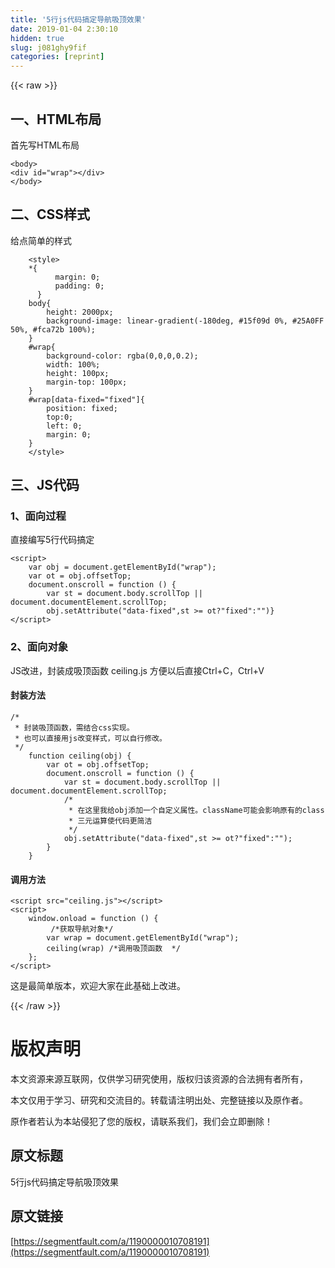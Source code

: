 ```yaml
---
title: '5行js代码搞定导航吸顶效果' 
date: 2019-01-04 2:30:10
hidden: true
slug: j081ghy9fif
categories: [reprint]
---
```


{{< raw >}}

                    
<h2 id="articleHeader0">一、HTML布局</h2>
<p>首先写HTML布局</p>
<div class="widget-codetool" style="display:none;">
      <div class="widget-codetool--inner">
      <span class="selectCode code-tool" data-toggle="tooltip" data-placement="top" title="" data-original-title="全选"></span>
      <span type="button" class="copyCode code-tool" data-toggle="tooltip" data-placement="top" data-clipboard-text="<body>
<div id=&quot;wrap&quot;></div>
</body>" title="" data-original-title="复制"></span>
      <span type="button" class="saveToNote code-tool" data-toggle="tooltip" data-placement="top" title="" data-original-title="放进笔记"></span>
      </div>
      </div><pre class="hljs xml"><code><span class="hljs-tag">&lt;<span class="hljs-name">body</span>&gt;</span>
<span class="hljs-tag">&lt;<span class="hljs-name">div</span> <span class="hljs-attr">id</span>=<span class="hljs-string">"wrap"</span>&gt;</span><span class="hljs-tag">&lt;/<span class="hljs-name">div</span>&gt;</span>
<span class="hljs-tag">&lt;/<span class="hljs-name">body</span>&gt;</span></code></pre>
<h2 id="articleHeader1">二、CSS样式</h2>
<p>给点简单的样式</p>
<div class="widget-codetool" style="display:none;">
      <div class="widget-codetool--inner">
      <span class="selectCode code-tool" data-toggle="tooltip" data-placement="top" title="" data-original-title="全选"></span>
      <span type="button" class="copyCode code-tool" data-toggle="tooltip" data-placement="top" data-clipboard-text="    <style>
    *{
          margin: 0;
          padding: 0;
      }
    body{
        height: 2000px;
        background-image: linear-gradient(-180deg, #15f09d 0%, #25A0FF 50%, #fca72b 100%);
    }
    #wrap{
        background-color: rgba(0,0,0,0.2);
        width: 100%;
        height: 100px;
        margin-top: 100px;
    }
    #wrap[data-fixed=&quot;fixed&quot;]{
        position: fixed;
        top:0;
        left: 0;
        margin: 0;
    }
    </style>" title="" data-original-title="复制"></span>
      <span type="button" class="saveToNote code-tool" data-toggle="tooltip" data-placement="top" title="" data-original-title="放进笔记"></span>
      </div>
      </div><pre class="hljs xml"><code>    <span class="hljs-tag">&lt;<span class="hljs-name">style</span>&gt;</span><span class="css">
    *{
          <span class="hljs-attribute">margin</span>: <span class="hljs-number">0</span>;
          <span class="hljs-attribute">padding</span>: <span class="hljs-number">0</span>;
      }
    <span class="hljs-selector-tag">body</span>{
        <span class="hljs-attribute">height</span>: <span class="hljs-number">2000px</span>;
        <span class="hljs-attribute">background-image</span>: <span class="hljs-built_in">linear-gradient</span>(-180deg, #15f09d 0%, #25A0FF 50%, #fca72b 100%);
    }
    <span class="hljs-selector-id">#wrap</span>{
        <span class="hljs-attribute">background-color</span>: <span class="hljs-built_in">rgba</span>(0,0,0,0.2);
        <span class="hljs-attribute">width</span>: <span class="hljs-number">100%</span>;
        <span class="hljs-attribute">height</span>: <span class="hljs-number">100px</span>;
        <span class="hljs-attribute">margin-top</span>: <span class="hljs-number">100px</span>;
    }
    <span class="hljs-selector-id">#wrap</span><span class="hljs-selector-attr">[data-fixed="fixed"]</span>{
        <span class="hljs-attribute">position</span>: fixed;
        <span class="hljs-attribute">top</span>:<span class="hljs-number">0</span>;
        <span class="hljs-attribute">left</span>: <span class="hljs-number">0</span>;
        <span class="hljs-attribute">margin</span>: <span class="hljs-number">0</span>;
    }
    </span><span class="hljs-tag">&lt;/<span class="hljs-name">style</span>&gt;</span></code></pre>
<h2 id="articleHeader2">三、JS代码</h2>
<h3 id="articleHeader3">1、面向过程</h3>
<p>直接编写5行代码搞定</p>
<div class="widget-codetool" style="display:none;">
      <div class="widget-codetool--inner">
      <span class="selectCode code-tool" data-toggle="tooltip" data-placement="top" title="" data-original-title="全选"></span>
      <span type="button" class="copyCode code-tool" data-toggle="tooltip" data-placement="top" data-clipboard-text="<script>
    var obj = document.getElementById(&quot;wrap&quot;);
    var ot = obj.offsetTop;
    document.onscroll = function () {
        var st = document.body.scrollTop || document.documentElement.scrollTop;
        obj.setAttribute(&quot;data-fixed&quot;,st >= ot?&quot;fixed&quot;:&quot;&quot;)}
</script>" title="" data-original-title="复制"></span>
      <span type="button" class="saveToNote code-tool" data-toggle="tooltip" data-placement="top" title="" data-original-title="放进笔记"></span>
      </div>
      </div><pre class="hljs xml"><code><span class="hljs-tag">&lt;<span class="hljs-name">script</span>&gt;</span><span class="javascript">
    <span class="hljs-keyword">var</span> obj = <span class="hljs-built_in">document</span>.getElementById(<span class="hljs-string">"wrap"</span>);
    <span class="hljs-keyword">var</span> ot = obj.offsetTop;
    <span class="hljs-built_in">document</span>.onscroll = <span class="hljs-function"><span class="hljs-keyword">function</span> (<span class="hljs-params"></span>) </span>{
        <span class="hljs-keyword">var</span> st = <span class="hljs-built_in">document</span>.body.scrollTop || <span class="hljs-built_in">document</span>.documentElement.scrollTop;
        obj.setAttribute(<span class="hljs-string">"data-fixed"</span>,st &gt;= ot?<span class="hljs-string">"fixed"</span>:<span class="hljs-string">""</span>)}
</span><span class="hljs-tag">&lt;/<span class="hljs-name">script</span>&gt;</span></code></pre>
<h3 id="articleHeader4">2、面向对象</h3>
<p>JS改进，封装成吸顶函数 ceiling.js 方便以后直接Ctrl+C，Ctrl+V</p>
<h4>封装方法</h4>
<div class="widget-codetool" style="display:none;">
      <div class="widget-codetool--inner">
      <span class="selectCode code-tool" data-toggle="tooltip" data-placement="top" title="" data-original-title="全选"></span>
      <span type="button" class="copyCode code-tool" data-toggle="tooltip" data-placement="top" data-clipboard-text="/* 
 * 封装吸顶函数，需结合css实现。
 * 也可以直接用js改变样式，可以自行修改。
 */
    function ceiling(obj) {
        var ot = obj.offsetTop;
        document.onscroll = function () {
            var st = document.body.scrollTop || document.documentElement.scrollTop;
            /*
             * 在这里我给obj添加一个自定义属性。className可能会影响原有的class
             * 三元运算使代码更简洁
             */
            obj.setAttribute(&quot;data-fixed&quot;,st >= ot?&quot;fixed&quot;:&quot;&quot;);
        }
    }" title="" data-original-title="复制"></span>
      <span type="button" class="saveToNote code-tool" data-toggle="tooltip" data-placement="top" title="" data-original-title="放进笔记"></span>
      </div>
      </div><pre class="hljs javascript"><code><span class="hljs-comment">/* 
 * 封装吸顶函数，需结合css实现。
 * 也可以直接用js改变样式，可以自行修改。
 */</span>
    <span class="hljs-function"><span class="hljs-keyword">function</span> <span class="hljs-title">ceiling</span>(<span class="hljs-params">obj</span>) </span>{
        <span class="hljs-keyword">var</span> ot = obj.offsetTop;
        <span class="hljs-built_in">document</span>.onscroll = <span class="hljs-function"><span class="hljs-keyword">function</span> (<span class="hljs-params"></span>) </span>{
            <span class="hljs-keyword">var</span> st = <span class="hljs-built_in">document</span>.body.scrollTop || <span class="hljs-built_in">document</span>.documentElement.scrollTop;
            <span class="hljs-comment">/*
             * 在这里我给obj添加一个自定义属性。className可能会影响原有的class
             * 三元运算使代码更简洁
             */</span>
            obj.setAttribute(<span class="hljs-string">"data-fixed"</span>,st &gt;= ot?<span class="hljs-string">"fixed"</span>:<span class="hljs-string">""</span>);
        }
    }</code></pre>
<h4>调用方法</h4>
<div class="widget-codetool" style="display:none;">
      <div class="widget-codetool--inner">
      <span class="selectCode code-tool" data-toggle="tooltip" data-placement="top" title="" data-original-title="全选"></span>
      <span type="button" class="copyCode code-tool" data-toggle="tooltip" data-placement="top" data-clipboard-text="<script src=&quot;ceiling.js&quot;></script>
<script>
    window.onload = function () {
         /*获取导航对象*/
        var wrap = document.getElementById(&quot;wrap&quot;);
        ceiling(wrap) /*调用吸顶函数  */
    };
</script>" title="" data-original-title="复制"></span>
      <span type="button" class="saveToNote code-tool" data-toggle="tooltip" data-placement="top" title="" data-original-title="放进笔记"></span>
      </div>
      </div><pre class="hljs xml"><code><span class="hljs-tag">&lt;<span class="hljs-name">script</span> <span class="hljs-attr">src</span>=<span class="hljs-string">"ceiling.js"</span>&gt;</span><span class="undefined"></span><span class="hljs-tag">&lt;/<span class="hljs-name">script</span>&gt;</span>
<span class="hljs-tag">&lt;<span class="hljs-name">script</span>&gt;</span><span class="javascript">
    <span class="hljs-built_in">window</span>.onload = <span class="hljs-function"><span class="hljs-keyword">function</span> (<span class="hljs-params"></span>) </span>{
         <span class="hljs-comment">/*获取导航对象*/</span>
        <span class="hljs-keyword">var</span> wrap = <span class="hljs-built_in">document</span>.getElementById(<span class="hljs-string">"wrap"</span>);
        ceiling(wrap) <span class="hljs-comment">/*调用吸顶函数  */</span>
    };
</span><span class="hljs-tag">&lt;/<span class="hljs-name">script</span>&gt;</span></code></pre>
<p>这是最简单版本，欢迎大家在此基础上改进。</p>

                
{{< /raw >}}

# 版权声明
本文资源来源互联网，仅供学习研究使用，版权归该资源的合法拥有者所有，

本文仅用于学习、研究和交流目的。转载请注明出处、完整链接以及原作者。

原作者若认为本站侵犯了您的版权，请联系我们，我们会立即删除！

## 原文标题
5行js代码搞定导航吸顶效果

## 原文链接
[https://segmentfault.com/a/1190000010708191](https://segmentfault.com/a/1190000010708191)

